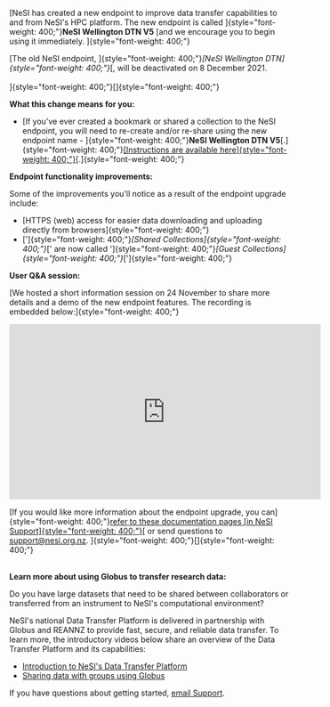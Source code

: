 [NeSI has created a new endpoint to improve data transfer capabilities
to and from NeSI\'s HPC platform. The new endpoint is called
]{style="font-weight: 400;"}**NeSI Wellington DTN V5** [and we encourage
you to begin using it immediately. ]{style="font-weight: 400;"}

[The old NeSI endpoint, ]{style="font-weight: 400;"}*[NeSI Wellington
DTN]{style="font-weight: 400;"}*[, will be deactivated on 8 December
2021.\
\
]{style="font-weight: 400;"}[]{style="font-weight: 400;"}

**What this change means for you:**

-   [If you\'ve ever created a bookmark or shared a collection to the
    NeSI endpoint, you will need to re-create and/or re-share using the
    new endpoint name - ]{style="font-weight: 400;"}**NeSI Wellington
    DTN V5**[.]{style="font-weight: 400;"}[[Instructions are available
    here]{style="font-weight: 400;"}](https://support.nesi.org.nz/hc/en-gb/articles/4409759247887-Re-creating-Shared-Collections-and-Bookmarks-in-Globus-V5)[.]{style="font-weight: 400;"}

**Endpoint functionality improvements:**

Some of the improvements you\'ll notice as a result of the endpoint
upgrade include:

-   [HTTPS (web) access for easier data downloading and uploading
    directly from browsers]{style="font-weight: 400;"}
-   [\']{style="font-weight: 400;"}*[Shared
    Collections]{style="font-weight: 400;"}*[\' are now called
    \']{style="font-weight: 400;"}*[Guest
    Collections]{style="font-weight: 400;"}*[\']{style="font-weight: 400;"}

**User Q&A session:**

[We hosted a short information session on 24 November to share more
details and a demo of the new endpoint features. The recording is
embedded below:]{style="font-weight: 400;"}

<iframe title="YouTube video player" src="https://www.youtube.com/embed/0qsfI6qEXBw" width="560" height="315" frameborder="0" allowfullscreen></iframe>

[If you would like more information about the endpoint upgrade, you
can]{style="font-weight: 400;"}[refer to these documentation pages [in
NeSI
Support]{style="font-weight: 400;"}](https://support.nesi.org.nz/hc/en-gb/sections/360000040596-Data-Transfer-Services)[
or send questions to
<support@nesi.org.nz>. ]{style="font-weight: 400;"}[]{style="font-weight: 400;"}

\
**Learn more about using Globus to transfer research data:**

Do you have large datasets that need to be shared between collaborators
or transferred from an instrument to NeSI\'s computational environment?

NeSI\'s national Data Transfer Platform is delivered in partnership with
Globus and REANNZ to provide fast, secure, and reliable data transfer.
To learn more, the introductory videos below share an overview of the
Data Transfer Platform and its capabilities:

-   [Introduction to NeSI\'s Data Transfer
    Platform](https://www.youtube.com/watch?v=rUPoJUUkmGw)
-   [Sharing data with groups using
    Globus](https://www.youtube.com/watch?v=SmkWHjFDfQY)

If you have questions about getting started, [email
Support](mailto:support@nesi.org.nz).
